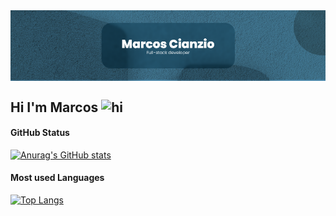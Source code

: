 <img align="center" alt="marcoscianzio" src="./profile-img.png" />

## Hi I'm Marcos <img src="https://user-images.githubusercontent.com/1303154/88677602-1635ba80-d120-11ea-84d8-d263ba5fc3c0.gif" width="28px" alt="hi" />

#### GitHub Status
[![Anurag's GitHub stats](https://github-readme-stats.vercel.app/api?username=MarcosCianzio&bg_color=446491&title_color=FFFFFF&text_color=FFFFFF&hide_border=true)](https://github.com/anuraghazra/github-readme-stats)

#### Most used Languages
[![Top Langs](https://github-readme-stats.vercel.app/api/top-langs/?username=anuraghazra&layout=compact)](https://github.com/anuraghazra/github-readme-stats)